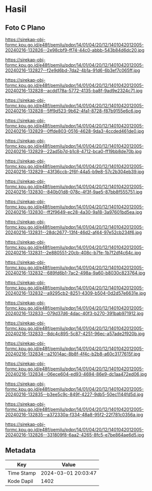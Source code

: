 # Hasil

## Foto C Plano

https://sirekap-obj-formc.kpu.go.id/e48f/pemilu/pdpr/14/01/04/20/12/1401042012005-20240216-132826--2e98cbf9-ff74-44c0-abbb-543b84d6dc20.jpg

https://sirekap-obj-formc.kpu.go.id/e48f/pemilu/pdpr/14/01/04/20/12/1401042012005-20240216-132827--f2e9d6bd-7da2-4b1a-91d6-6b3ef7c065ff.jpg

https://sirekap-obj-formc.kpu.go.id/e48f/pemilu/pdpr/14/01/04/20/12/1401042012005-20240216-132828--acdd178a-5772-4135-ba8f-9ad9e2324c71.jpg

https://sirekap-obj-formc.kpu.go.id/e48f/pemilu/pdpr/14/01/04/20/12/1401042012005-20240216-132828--5ff9d523-9b62-4fa1-8728-f87b9155e6c6.jpg

https://sirekap-obj-formc.kpu.go.id/e48f/pemilu/pdpr/14/01/04/20/12/1401042012005-20240216-132829--0ffde803-0516-4628-9da3-4ccded461de0.jpg

https://sirekap-obj-formc.kpu.go.id/e48f/pemilu/pdpr/14/01/04/20/12/1401042012005-20240216-132829--22ad5b7d-b1c8-4712-bca0-ff19bb8de70b.jpg

https://sirekap-obj-formc.kpu.go.id/e48f/pemilu/pdpr/14/01/04/20/12/1401042012005-20240216-132829--43f36ccb-2f6f-44a5-b9e8-57c2b304eb39.jpg

https://sirekap-obj-formc.kpu.go.id/e48f/pemilu/pdpr/14/01/04/20/12/1401042012005-20240216-132830--840b01d8-078c-4f3f-9ae5-87bb8f555751.jpg

https://sirekap-obj-formc.kpu.go.id/e48f/pemilu/pdpr/14/01/04/20/12/1401042012005-20240216-132830--ff2f9649-ec28-4a30-9a18-3a97601bd5ea.jpg

https://sirekap-obj-formc.kpu.go.id/e48f/pemilu/pdpr/14/01/04/20/12/1401042012005-20240216-132831--28dc2677-13f4-46d2-af44-97e52cb234f6.jpg

https://sirekap-obj-formc.kpu.go.id/e48f/pemilu/pdpr/14/01/04/20/12/1401042012005-20240216-132831--2e880551-20cb-408c-b7fe-1b7f2df4c64c.jpg

https://sirekap-obj-formc.kpu.go.id/e48f/pemilu/pdpr/14/01/04/20/12/1401042012005-20240216-132832--689fd6b1-7ac2-498a-9a60-b8030c823764.jpg

https://sirekap-obj-formc.kpu.go.id/e48f/pemilu/pdpr/14/01/04/20/12/1401042012005-20240216-132832--a9295cb2-8251-4309-b504-0d2d57e6631e.jpg

https://sirekap-obj-formc.kpu.go.id/e48f/pemilu/pdpr/14/01/04/20/12/1401042012005-20240216-132833--079d37d6-4dac-40f3-b270-391bab971912.jpg

https://sirekap-obj-formc.kpu.go.id/e48f/pemilu/pdpr/14/01/04/20/12/1401042012005-20240216-132833--8dc4c895-5c87-4251-96ec-a57ade2f920b.jpg

https://sirekap-obj-formc.kpu.go.id/e48f/pemilu/pdpr/14/01/04/20/12/1401042012005-20240216-132834--a21014ac-8b8f-4f4c-b2b8-a60c3177615f.jpg

https://sirekap-obj-formc.kpu.go.id/e48f/pemilu/pdpr/14/01/04/20/12/1401042012005-20240216-132834--06ece604-ed93-4694-86e9-dc1aa472ed06.jpg

https://sirekap-obj-formc.kpu.go.id/e48f/pemilu/pdpr/14/01/04/20/12/1401042012005-20240216-132835--b3ee5c9c-849f-4227-9db5-50ec1144fd5d.jpg

https://sirekap-obj-formc.kpu.go.id/e48f/pemilu/pdpr/14/01/04/20/12/1401042012005-20240216-132835--a372330a-f334-48a8-95f2-22f781c0356a.jpg

https://sirekap-obj-formc.kpu.go.id/e48f/pemilu/pdpr/14/01/04/20/12/1401042012005-20240216-132826--331809f8-6aa2-4265-8fc5-e7be864ae6d5.jpg


## Metadata

| Key        | Value               |
| ---------- | ------------------- |
| Time Stamp | 2024-03-01 20:03:47 |
| Kode Dapil | 1402                |



